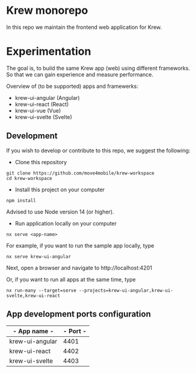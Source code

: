 # Krew monorepo

In this repo we maintain the frontend web application for Krew.

# Experimentation

The goal is, to build the same Krew app (web) using different frameworks. So that we can gain experience and measure performance.

Overview of (to be supported) apps and framewerks:

- krew-ui-angular (Angular)
- krew-ui-react (React)
- krew-ui-vue (Vue)
- krew-ui-svelte (Svelte)

## Development

If you wish to develop or contribute to this repo, we suggest the following:

- Clone this repository

```
git clone https://github.com/move4mobile/krew-workspace
cd krew-workspace
```

- Install this project on your computer

```
npm install
```

Advised to use Node version 14 (or higher).

- Run application locally on your computer

```
nx serve <app-name>
```

For example, if you want to run the sample app locally, type

```
nx serve krew-ui-angular
```

Next, open a browser and navigate to http://localhost:4201

Or, if you want to run all apps at the same time, type

```
nx run-many --target=serve --projects=krew-ui-angular,krew-ui-svelte,krew-ui-react
```

## App development ports configuration

| - App name -    | - Port - |
| --------------- | -------- |
| krew-ui-angular | 4401     |
| krew-ui-react   | 4402     |
| krew-ui-svelte  | 4403     |

